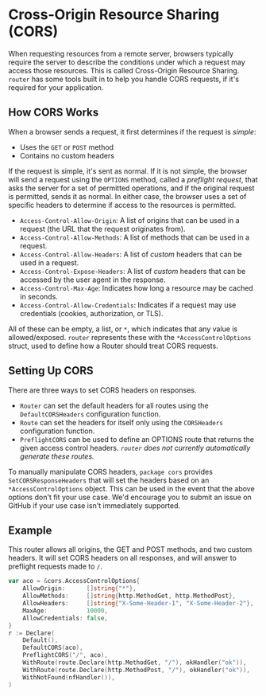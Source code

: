 # Cross-Origin Resource Sharing (CORS)

When requesting resources from a remote server, browsers typically require the server to describe the conditions under which a request may access those resources. This is called Cross-Origin Resource Sharing. `router` has some tools built in to help you handle CORS requests, if it's required for your application.

## How CORS Works

When a browser sends a request, it first determines if the request is *simple*:

- Uses the `GET` or `POST` method
- Contains no custom headers

If the request is simple, it's sent as normal. If it is not simple, the browser will send a request using the `OPTIONS` method, called a *preflight request*, that asks the server for a set of permitted operations, and if the original request is permitted, sends it as normal. In either case, the browser uses a set of specific headers to determine if access to the resources is permitted.

- `Access-Control-Allow-Origin`: A list of origins that can be used in a request (the URL that the request originates from).
- `Access-Control-Allow-Methods`: A list of methods that can be used in a request.
- `Access-Control-Allow-Headers`: A list of *custom* headers that can be used in a request.
- `Access-Control-Expose-Headers`: A list of *custom* headers that can be accessed by the user agent in the response.
- `Access-Control-Max-Age`: Indicates how long a resource may be cached in seconds.
- `Access-Control-Allow-Credentials`: Indicates if a request may use credentials (cookies, authorization, or TLS).

All of these can be empty, a list, or `*`, which indicates that any value is allowed/exposed. `router` represents these with the `*AccessControlOptions` struct, used to define how a Router should treat CORS requests.

## Setting Up CORS

There are three ways to set CORS headers on responses.

- `Router` can set the default headers for all routes using the `DefaultCORSHeaders` configuration function.
- `Route` can set the headers for itself only using the `CORSHeaders` configuration function.
- `PreflightCORS` can be used to define an OPTIONS route that returns the given access control headers. *`router` does not currently automatically generate these routes.*

To manually manipulate CORS headers, `package cors` provides `SetCORSResponseHeaders` that will set the headers based on an `*AccessControlOptions` object. This can be used in the event that the above options don't fit your use case. We'd encourage you to submit an issue on GitHub if your use case isn't immediately supported.

## Example

This router allows all origins, the GET and POST methods, and two custom headers. It will set CORS headers on all responses, and will answer to preflight requests made to `/`.

```go
var aco = &cors.AccessControlOptions{
    AllowOrigin:      []string{"*"},
    AllowMethods:     []string{http.MethodGet, http.MethodPost},
    AllowHeaders:     []string{"X-Some-Header-1", "X-Some-Header-2"},
    MaxAge:           10000,
    AllowCredentials: false,
}
r := Declare(
    Default(),
    DefaultCORS(aco),
    PreflightCORS("/", aco),
    WithRoute(route.Declare(http.MethodGet, "/"), okHandler("ok")),
    WithRoute(route.Declare(http.MethodPost, "/"), okHandler("ok")),
    WithNotFound(nfHandler()),
)
```
